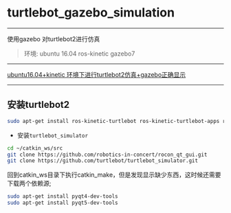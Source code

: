 # turtlebot_gazebo_simulation

-----

使用gazebo 对turtlebot2进行仿真

> 环境:
> ubuntu 16.04 
> ros-kinetic
> gazebo7

------

[ubuntu16.04+kinetic 环境下进行turtlebot2仿真+gazebo正确显示](https://blog.csdn.net/sinat_37273779/article/details/82864564)

------

## 安装turtlebot2


```sh
sudo apt-get install ros-kinetic-turtlebot ros-kinetic-turtlebot-apps ros-kinetic-turtlebot-interactions ros-kinetic-kobuki-ftdi ros-kinetic-ar-track-alvar-msgs ros-kinetic-turtlebot-simulator
```

* 安装`turtlebot_simulator`

```sh
cd ~/catkin_ws/src
git clone https://github.com/robotics-in-concert/rocon_qt_gui.git
git clone https://github.com/turtlebot/turtlebot_simulator.git

```

回到catkin_ws目录下执行catkin_make，但是发现显示缺少东西，这时候还需要下载两个依赖源;

```sh
sudo apt-get install pyqt4-dev-tools
sudo apt-get install pyqt5-dev-tools
```

